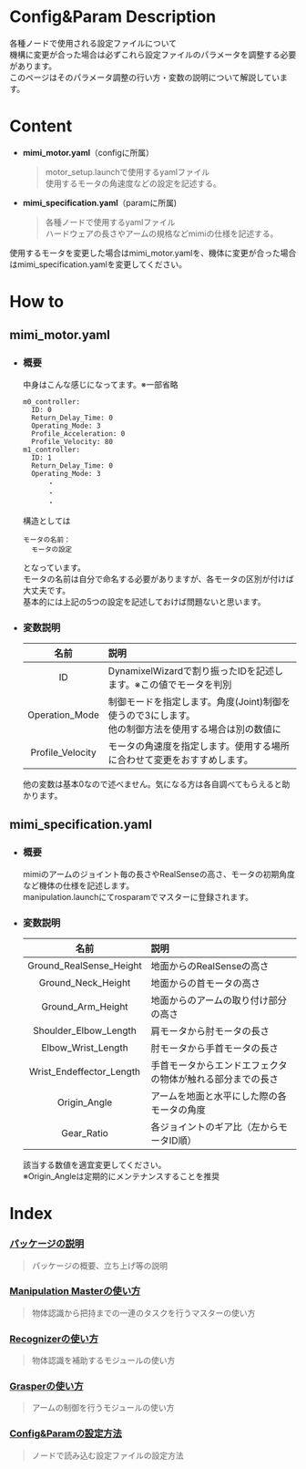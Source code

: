 # Config&Param Description  
各種ノードで使用される設定ファイルについて  
機構に変更が合った場合は必ずこれら設定ファイルのパラメータを調整する必要があります。  
このページはそのパラメータ調整の行い方・変数の説明について解説しています。  
  
  
# Content  
- **mimi_motor.yaml**（configに所属）  
    > motor_setup.launchで使用するyamlファイル  
      使用するモータの角速度などの設定を記述する。  
- **mimi_specification.yaml**（paramに所属)  
    > 各種ノードで使用するyamlファイル  
      ハードウェアの長さやアームの規格などmimiの仕様を記述する。  
  
使用するモータを変更した場合はmimi_motor.yamlを、機体に変更が合った場合はmimi_specification.yamlを変更してください。  
  
# How to  
## mimi_motor.yaml  
- ### 概要  
  中身はこんな感じになってます。※一部省略  
  ```  
  m0_controller:
    ID: 0
    Return_Delay_Time: 0
    Operating_Mode: 3
    Profile_Acceleration: 0
    Profile_Velocity: 80
  m1_controller:
    ID: 1
    Return_Delay_Time: 0
    Operating_Mode: 3
        ・
        ・
        ・
  ```  
  構造としては
  ```
  モータの名前：
    モータの設定
  ```
  となっています。  
  モータの名前は自分で命名する必要がありますが、各モータの区別が付けば大丈夫です。  
  基本的には上記の5つの設定を記述しておけば問題ないと思います。  
  
- ### 変数説明  
  |名前|説明|  
  |:---:|:---|  
  |ID|DynamixelWizardで割り振ったIDを記述します。※この値でモータを判別|  
  |Operation_Mode|制御モードを指定します。角度(Joint)制御を使うので3にします。<br>他の制御方法を使用する場合は別の数値に|  
  |Profile_Velocity|モータの角速度を指定します。使用する場所に合わせて変更をおすすめします。|  
  
  他の変数は基本0なので述べません。気になる方は各自調べてもらえると助かります。  
  
  
## mimi_specification.yaml  
- ### 概要  
  mimiのアームのジョイント毎の長さやRealSenseの高さ、モータの初期角度など機体の仕様を記述します。  
  manipulation.launchにてrosparamでマスターに登録されます。  
  
- ### 変数説明  
  |名前|説明|  
  |:---:|:---|  
  |Ground_RealSense_Height|地面からのRealSenseの高さ|  
  |Ground_Neck_Height|地面からの首モータの高さ|  
  |Ground_Arm_Height|地面からのアームの取り付け部分の高さ|  
  |Shoulder_Elbow_Length|肩モータから肘モータの長さ|  
  |Elbow_Wrist_Length|肘モータから手首モータの長さ|  
  |Wrist_Endeffector_Length|手首モータからエンドエフェクタの物体が触れる部分までの長さ|  
  |Origin_Angle|アームを地面と水平にした際の各モータの角度|  
  |Gear_Ratio|各ジョイントのギア比（左からモータID順）|  
  
  該当する数値を適宜変更してください。  
  ※Origin_Angleは定期的にメンテナンスすることを推奨  
  
# Index  
### [パッケージの説明](https://github.com/HappyTatsuhito/mimi_manipulation_pkg)  
> パッケージの概要、立ち上げ等の説明  
### [Manipulation Masterの使い方](/docs/manipulation_master_readme.md)  
> 物体認識から把持までの一連のタスクを行うマスターの使い方  
### [Recognizerの使い方](/docs/recognizer_readme.md)  
> 物体認識を補助するモジュールの使い方  
### [Grasperの使い方](/docs/grasper_readme.md)  
> アームの制御を行うモジュールの使い方  
### [Config&Paramの設定方法](/docs/config_param_readme.md)  
> ノードで読み込む設定ファイルの設定方法  
